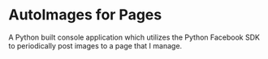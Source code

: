 # AutoImages for Pages
A Python built console application which utilizes the Python Facebook SDK to periodically post images to a page that I manage. 
